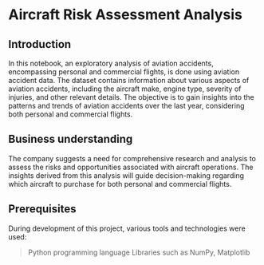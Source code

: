 # Aircraft Risk Assessment Analysis
## Introduction
In this notebook, an exploratory analysis of aviation accidents, encompassing personal and commercial flights,  is done using aviation accident data. The dataset contains information about various aspects of aviation accidents, including the aircraft make, engine type, severity of injuries, and other relevant details. The objective is to gain insights into the patterns and trends of aviation accidents over the last year, considering both personal and commercial flights.
## Business understanding
The company suggests a need for comprehensive research and analysis to assess the risks and opportunities associated with aircraft operations. The insights derived from this analysis will guide decision-making regarding which aircraft to purchase for both personal and commercial flights.

## Prerequisites
During development of this project, various tools and technologies were used:

> Python programming language
> Libraries such as NumPy, Matplotlib





